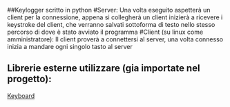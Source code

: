 ##Keylogger scritto in python
#Server: Una volta eseguito aspetterà un client per la connessione, appena si collegherà un client inizierà a ricevere i keystroke del client, che verranno salvati sottoforma di testo nello stesso percorso di dove è stato avviato il programma
#Client (su linux come amministratore): Il client proverà a connettersi al server, una volta connesso inizia a mandare ogni singolo tasto al server

## Librerie esterne utilizzare (gia importate nel progetto):

[Keyboard](https://github.com/boppreh/keyboard 'Keyboard')
